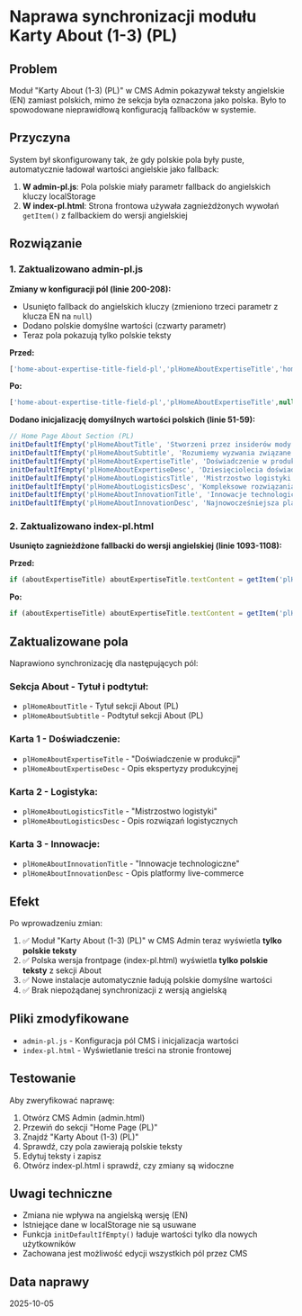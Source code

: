 # Naprawa synchronizacji modułu Karty About (1-3) (PL)

## Problem
Moduł "Karty About (1-3) (PL)" w CMS Admin pokazywał teksty angielskie (EN) zamiast polskich, mimo że sekcja była oznaczona jako polska. Było to spowodowane nieprawidłową konfiguracją fallbacków w systemie.

## Przyczyna
System był skonfigurowany tak, że gdy polskie pola były puste, automatycznie ładował wartości angielskie jako fallback:

1. **W admin-pl.js**: Pola polskie miały parametr fallback do angielskich kluczy localStorage
2. **W index-pl.html**: Strona frontowa używała zagnieżdżonych wywołań `getItem()` z fallbackiem do wersji angielskiej

## Rozwiązanie

### 1. Zaktualizowano admin-pl.js

**Zmiany w konfiguracji pól (linie 200-208):**
- Usunięto fallback do angielskich kluczy (zmieniono trzeci parametr z klucza EN na `null`)
- Dodano polskie domyślne wartości (czwarty parametr)
- Teraz pola pokazują tylko polskie teksty

**Przed:**
```javascript
['home-about-expertise-title-field-pl','plHomeAboutExpertiseTitle','homeAboutExpertiseTitle','Manufacturing Expertise'],
```

**Po:**
```javascript
['home-about-expertise-title-field-pl','plHomeAboutExpertiseTitle',null,'Doświadczenie w produkcji'],
```

**Dodano inicjalizację domyślnych wartości polskich (linie 51-59):**
```javascript
// Home Page About Section (PL)
initDefaultIfEmpty('plHomeAboutTitle', 'Stworzeni przez insiderów mody');
initDefaultIfEmpty('plHomeAboutSubtitle', 'Rozumiemy wyzwania związane z budowaniem marki modowej...');
initDefaultIfEmpty('plHomeAboutExpertiseTitle', 'Doświadczenie w produkcji');
initDefaultIfEmpty('plHomeAboutExpertiseDesc', 'Dziesięciolecia doświadczenia w produkcji mody...');
initDefaultIfEmpty('plHomeAboutLogisticsTitle', 'Mistrzostwo logistyki');
initDefaultIfEmpty('plHomeAboutLogisticsDesc', 'Kompleksowe rozwiązania logistyczne...');
initDefaultIfEmpty('plHomeAboutInnovationTitle', 'Innowacje technologiczne');
initDefaultIfEmpty('plHomeAboutInnovationDesc', 'Najnowocześniejsza platforma live-commerce...');
```

### 2. Zaktualizowano index-pl.html

**Usunięto zagnieżdżone fallbacki do wersji angielskiej (linie 1093-1108):**

**Przed:**
```javascript
if (aboutExpertiseTitle) aboutExpertiseTitle.textContent = getItem('plHomeAboutExpertiseTitle', getItem('homeAboutExpertiseTitle', aboutExpertiseTitle.textContent));
```

**Po:**
```javascript
if (aboutExpertiseTitle) aboutExpertiseTitle.textContent = getItem('plHomeAboutExpertiseTitle', aboutExpertiseTitle.textContent);
```

## Zaktualizowane pola

Naprawiono synchronizację dla następujących pól:

### Sekcja About - Tytuł i podtytuł:
- `plHomeAboutTitle` - Tytuł sekcji About (PL)
- `plHomeAboutSubtitle` - Podtytuł sekcji About (PL)

### Karta 1 - Doświadczenie:
- `plHomeAboutExpertiseTitle` - "Doświadczenie w produkcji"
- `plHomeAboutExpertiseDesc` - Opis ekspertyzy produkcyjnej

### Karta 2 - Logistyka:
- `plHomeAboutLogisticsTitle` - "Mistrzostwo logistyki"
- `plHomeAboutLogisticsDesc` - Opis rozwiązań logistycznych

### Karta 3 - Innowacje:
- `plHomeAboutInnovationTitle` - "Innowacje technologiczne"
- `plHomeAboutInnovationDesc` - Opis platformy live-commerce

## Efekt

Po wprowadzeniu zmian:

1. ✅ Moduł "Karty About (1-3) (PL)" w CMS Admin teraz wyświetla **tylko polskie teksty**
2. ✅ Polska wersja frontpage (index-pl.html) wyświetla **tylko polskie teksty** z sekcji About
3. ✅ Nowe instalacje automatycznie ładują polskie domyślne wartości
4. ✅ Brak niepożądanej synchronizacji z wersją angielską

## Pliki zmodyfikowane

- `admin-pl.js` - Konfiguracja pól CMS i inicjalizacja wartości
- `index-pl.html` - Wyświetlanie treści na stronie frontowej

## Testowanie

Aby zweryfikować naprawę:

1. Otwórz CMS Admin (admin.html)
2. Przewiń do sekcji "Home Page (PL)"
3. Znajdź "Karty About (1-3) (PL)"
4. Sprawdź, czy pola zawierają polskie teksty
5. Edytuj teksty i zapisz
6. Otwórz index-pl.html i sprawdź, czy zmiany są widoczne

## Uwagi techniczne

- Zmiana nie wpływa na angielską wersję (EN)
- Istniejące dane w localStorage nie są usuwane
- Funkcja `initDefaultIfEmpty()` ładuje wartości tylko dla nowych użytkowników
- Zachowana jest możliwość edycji wszystkich pól przez CMS

## Data naprawy
2025-10-05
